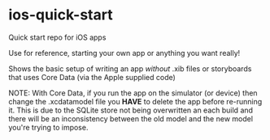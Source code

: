 ios-quick-start
===============

Quick start repo for iOS apps

Use for reference, starting your own app or anything you want really!

Shows the basic setup of writing an app *without* .xib files or storyboards that uses Core Data (via the Apple supplied code)

NOTE: With Core Data, if you run the app on the simulator (or device) then change the .xcdatamodel file you **HAVE** to delete the app before re-running it. This is due to the SQLite store not being overwritten an each build and there will be an inconsistency between the old model and the new model you're trying to impose.
